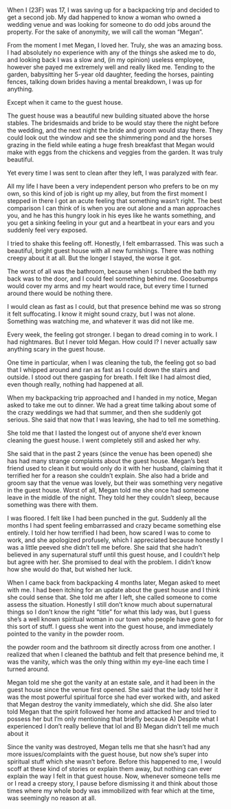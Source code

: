 When I (23F) was 17, I was saving up for a backpacking trip and decided to get a second job. My dad happened to know a woman who owned a wedding venue and was looking for someone to do odd jobs around the property. For the sake of anonymity, we will call the woman “Megan”. 

From the moment I met Megan, I loved her. Truly, she was an amazing boss. I had absolutely no experience with any of the things she asked me to do, and looking back I was a slow and, (in my opinion) useless employee, however she payed me extremely well and really liked me. Tending to the garden, babysitting her 5-year old daughter, feeding the horses, painting fences, talking down brides having a mental breakdown, I was up for anything.

Except when it came to the guest house. 

The guest house was a beautiful new building situated above the horse stables. The bridesmaids and bride to be would stay there the night before the wedding, and the next night the bride and groom would stay there. They could look out the window and see the shimmering pond and the horses grazing in the field while eating a huge fresh breakfast that Megan would make with eggs from the chickens and veggies from the garden. It was truly beautiful. 

Yet every time I was sent to clean after they left, I was paralyzed with fear. 

All my life I have been a very independent person who prefers to be on my own, so this kind of job is right up my alley, but from the first moment I stepped in there I got an acute feeling that something wasn’t right. The best comparison I can think of is when you are out alone and a man approaches you, and he has this hungry look in his eyes like he wants something, and you get a sinking feeling in your gut and a heartbeat in your ears and you suddenly feel very exposed. 

I tried to shake this feeling off. Honestly, I felt embarrassed. This was such a beautiful, bright guest house with all new furnishings. There was nothing creepy about it at all. But the longer I stayed, the worse it got. 

The worst of all was the bathroom, because when I scrubbed the bath my back was to the door, and I could feel something behind me. Goosebumps would cover my arms and my heart would race, but every time I turned around there would be nothing there. 

I would clean as fast as I could, but that presence behind me was so strong it felt suffocating. I know it might sound crazy, but I was not alone. Something was watching me, and whatever it was did not like me. 

Every week, the feeling got stronger. I began to dread coming in to work. I had nightmares. But I never told Megan. How could I? I never actually saw anything scary in the guest house. 

One time in particular, when I was cleaning the tub, the feeling got so bad that I whipped around and ran as fast as I could down the stairs and outside. I stood out there gasping for breath. I felt like I had almost died, even though really, nothing had happened at all.

When my backpacking trip approached and I handed in my notice, Megan asked to take me out to dinner. We had a great time talking about some of the crazy weddings we had that summer, and then she suddenly got serious. She said that now that I was leaving, she had to tell me something. 

She told me that I lasted the longest out of anyone she’d ever known cleaning the guest house. I went completely still and asked her why. 

She said that in the past 2 years (since the venue has been opened) she has had many strange complaints about the guest house. Megan’s best friend used to clean it but would only do it with her husband, claiming that it terrified her for a reason she couldn’t explain. She also had a bride and groom say that the venue was lovely, but their was something very negative in the guest house. Worst of all, Megan told me she once had someone leave in the middle of the night. They told her they couldn’t sleep, because something was there with them. 

I was floored. I felt like I had been punched in the gut. Suddenly all the months I had spent feeling embarrassed and crazy became something else entirely. I told her how terrified I had been, how scared I was to come to work, and she apologized profusely, which I appreciated because honestly I was a little peeved she didn’t tell me before. She said that she hadn’t believed in any supernatural stuff until this guest house, and I couldn’t help but agree with her. She promised to deal with the problem. I didn’t know how she would do that, but wished her luck.

When I came back from backpacking 4 months later, Megan asked to meet with me.  I had been itching for an update about the guest house and I think she could sense that. She told me after I left, she called someone to come assess the situation. Honestly I still don’t know much about supernatural things so I don’t know the right “title” for what this lady was, but I guess she’s a well known spiritual woman in our town who people have gone to for this sort of stuff. I guess she went into the guest house, and immediately pointed to the vanity in the powder room. 

the powder room and the bathroom sit directly across from one another. I realized that when I cleaned the bathtub and felt that presence behind me, it was the vanity, which was the only thing within my eye-line each time I turned around. 

Megan told me she got the vanity at an estate sale, and it had been in the guest house since the venue first opened. She said that the lady told her it was the most powerful spiritual force she had ever worked with, and asked that Megan destroy the vanity immediately, which she did. She also later told Megan that the spirit followed her home and attacked her and tried to possess her but I’m only mentioning that briefly because A) Despite what I experienced I don’t really believe that lol and B) Megan didn’t tell me much about it 

Since the vanity was destroyed, Megan tells me that she hasn’t had any more issues/complaints with the guest house, but now she’s super into spiritual stuff which she wasn’t before. Before this happened to me, I would scoff at these kind of stories or explain them away, but nothing can ever explain the way I felt in that guest house. Now, whenever someone tells me or I read a creepy story, I pause before dismissing it and think about those times where my whole body was immobilized with fear which at the time, was seemingly no reason at all.